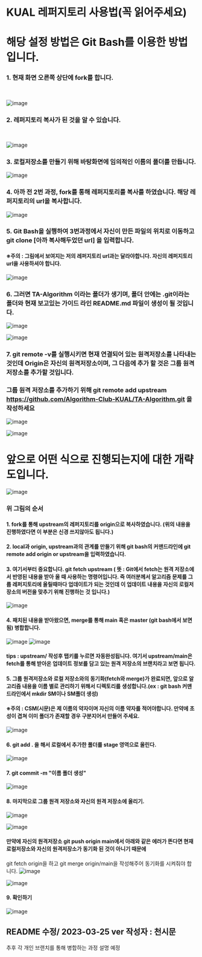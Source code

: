 KUAL 레퍼지토리 사용법(꼭 읽어주세요)
===================================

# 해당 설정 방법은 Git Bash를 이용한 방법입니다.


### 1. 현재 화면 오른쪽 상단에 fork를 합니다.
<br>

![image](https://user-images.githubusercontent.com/83203154/227473488-ebdab66f-c9d1-45db-a140-e7da01b3097a.png)

### 2. 레퍼지토리 복사가 된 것을 알 수 있습니다.
<br>

![image](https://user-images.githubusercontent.com/83203154/227473802-83863607-c502-4bb0-bddb-f58d3c9cd5ee.png)




### 3. 로컬저장소를 만들기 위해 바탕화면에 임의적인 이름의 폴더를 만듭니다.
![image](https://user-images.githubusercontent.com/83203154/227699750-fe958813-25e4-4fb8-901d-8434cd5e926f.png)





### 4. 아까 전 2번 과정, fork를 통해 레퍼지토리를 복사를 하였습니다. 해당 레퍼지토리의 url을 복사합니다.

![image](https://user-images.githubusercontent.com/83203154/227700133-8035eb8a-a3b1-42d1-a8be-ce7435b213e5.png)





### 5. Git Bash을 실행하여 3번과정에서 자신이 만든 파일의 위치로 이동하고 git clone [아까 복사해두었던 url] 을 입력합니다.
#### ※주의 : 그림에서 보여지는 저의 레퍼지토리 url과는 달라야합니다. 자신의 레퍼지토리 url을 사용하셔야 합니다.


![image](https://user-images.githubusercontent.com/83203154/227700415-3c7bb71c-64f4-4b0c-a002-fdf034b66115.png)



### 6. 그러면 TA-Algorithm 이라는 폴더가 생기며, 폴더 안에는 .git이라는 폴더와 현재 보고있는 가이드 라인 README.md 파일이 생성이 될 것입니다.


![image](https://user-images.githubusercontent.com/83203154/227700614-a71214a5-f3ca-428f-bfd0-8e27daf4e67d.png)

![image](https://user-images.githubusercontent.com/83203154/227701308-56a39738-2c38-4d34-884f-5d2c742d0b38.png)


### 7. git remote -v를 실행시키면 현재 연결되어 있는 원격저장소를 나타내는 것인데 Origin은 자신의 원격저장소이며, 그 다음에 추가 할 것은 그룹 원격저장소를 추가할 것입니다.
### 그룹 원격 저장소를 추가하기 위해 git remote add upstream https://github.com/Algorithm-Club-KUAL/TA-Algorithm.git 을 작성하세요

![image](https://user-images.githubusercontent.com/83203154/227701200-f5edfbee-e5ec-4f34-ae0e-178c4bd6a07f.png)

![image](https://user-images.githubusercontent.com/83203154/227701003-1eaf0caa-9026-4b29-95d0-6404e9d7b899.png)



# 앞으로 어떤 식으로 진행되는지에 대한 개략도입니다.

![image](https://user-images.githubusercontent.com/83203154/227704123-347f42b1-4f97-44a8-a691-3095644568d9.png)

### 위 그림의 순서
#### 1. fork를 통해 upstream의 레퍼지토리를 origin으로 복사하였습니다. (위의 내용을 진행하였다면 이 부분은 신경 쓰지않아도 됩니다.)
#### 2. local과 origin, upstream과의 관계를 만들기 위해 git bash의 커맨드라인에 git remote add origin or upstream을 입력하였습니다.
#### 3. 여기서부터 중요합니다. git fetch upstream ( 뜻 : Git에서 fetch는 원격 저장소에서 반영된 내용을 받아 올 때 사용하는 명령어입니다. 즉 여러분께서 알고리즘 문제를 그룹 레퍼지토리에 올릴때마다 업데이트가 되는 것인데 이 업데이트 내용을 자신의 로컬저장소의 버전을 맞추기 위해 진행하는 것 입니다.)
![image](https://user-images.githubusercontent.com/83203154/227702285-756f88a7-d76f-4539-a5f1-7a033c4be6eb.png)

#### 4. 패치된 내용을 받아왔으면,  merge를 통해 main 혹은 master (git bash에서 보면 됨) 병합합니다.
![image](https://user-images.githubusercontent.com/83203154/227702352-fbf97899-4532-4a99-8d3f-f6ac7a3c7b0a.png)
![image](https://user-images.githubusercontent.com/83203154/227702401-2cd078ab-3b82-4706-be05-c5889ff6b86b.png)
#### tips : upstream/ 작성후 탭키를 누르면 자동완성됩니다.  여기서 upstream/main은 fetch를 통해 받아온 업데이트 정보를 담고 있는 원격 저장소의 브랜치라고 보면 됩니다.

#### 5. 그룹 원격저장소와 로컬 저장소와의 동기화(fetch와 merge)가 완료되면, 앞으로 알고리즘 내용을 이름 별로 관리하기 위해서 디렉토리를 생성합니다.(ex : git bash 커맨드라인에서 mkdir SM이나 SM폴더 생성)
#### ※주의 : CSM(시문)은 제 이름의 약자이며 자신의 이름 약자를 적어야합니다. 만약에 초성이 겹쳐 이미 폴더가 존재할 경우 구분지어서 만들어 주세요.
![image](https://user-images.githubusercontent.com/83203154/227702860-512843e1-8395-4e5c-b8a7-e45a29f48131.png)
#### 6. git add . 을 해서 로컬에서 추가한 폴더를 stage 영역으로 올린다.
![image](https://user-images.githubusercontent.com/83203154/227703268-4f7ae06f-9057-4347-a30e-46aeb6b6cd54.png)
#### 7. git commit -m "이름 폴더 생성"
![image](https://user-images.githubusercontent.com/83203154/227703344-d31d5190-00de-46f5-bc2f-8eec07963bd9.png)
#### 8. 마지막으로 그룹 원격 저장소와 자신의 원격 저장소에 올리기.
![image](https://user-images.githubusercontent.com/83203154/227703427-7bf341cf-cbb4-4e10-9656-2e8b2e19dfc7.png)

![image](https://user-images.githubusercontent.com/83203154/227703527-b9ce756b-cfe4-4fa3-9f6d-2445d6e1c8b7.png)


#### 만약에 자신의 원격저장소 git push origin main에서 아래와 같은 에러가 뜬다면 현재 로컬저장소와 자신의 원격저장소가 동기화 된 것이 아니기 때문에
git fetch origin을 하고 git merge origin/main을 작성해주어 동기화를 시켜줘야 합니다.
![image](https://user-images.githubusercontent.com/83203154/227704291-72be89f8-ecff-4d72-97fc-fb82a6bb1932.png)

![image](https://user-images.githubusercontent.com/83203154/227704413-449d6d45-094d-4b2b-b66c-945c5af0e56e.png)




#### 9. 확인하기
![image](https://user-images.githubusercontent.com/83203154/227704187-f05fbf46-1c50-4459-a97e-7ef4041bf7a3.png)





## README 수정/ 2023-03-25 ver 작성자 : 천시문
추후 각 개인 브랜치를 통해 병합하는 과정 설명 예정














